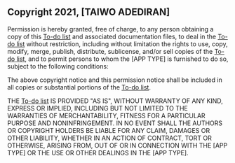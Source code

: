 ## Copyright 2021, [TAIWO ADEDIRAN]


Permission is hereby granted, free of charge, to any person obtaining a copy of this [To-do list](https://tylher.github.io/To-do-List/) and associated documentation files, to deal in the [To-do list](https://tylher.github.io/To-do-List/) without restriction, including without limitation the rights to use, copy, modify, merge, publish, distribute, sublicense, and/or sell copies of the [To-do list](https://tylher.github.io/To-do-List/), and to permit persons to whom the [APP TYPE] is furnished to do so, subject to the following conditions:

The above copyright notice and this permission notice shall be included in all copies or substantial portions of the [To-do list](https://tylher.github.io/To-do-List/).

THE [To-do list](https://tylher.github.io/To-do-List/) IS PROVIDED "AS IS", WITHOUT WARRANTY OF ANY KIND, EXPRESS OR IMPLIED, INCLUDING BUT NOT LIMITED TO THE WARRANTIES OF MERCHANTABILITY, FITNESS FOR A PARTICULAR PURPOSE AND NONINFRINGEMENT. IN NO EVENT SHALL THE AUTHORS OR COPYRIGHT HOLDERS BE LIABLE FOR ANY CLAIM, DAMAGES OR OTHER LIABILITY, WHETHER IN AN ACTION OF CONTRACT, TORT OR OTHERWISE, ARISING FROM, OUT OF OR IN CONNECTION WITH THE [APP TYPE] OR THE USE OR OTHER DEALINGS IN THE [APP TYPE].

